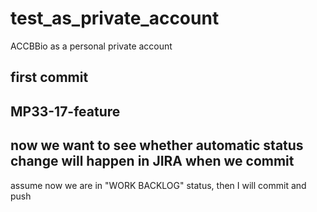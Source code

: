 # test_as_private_account
ACCBBio as a personal private account

## first commit

## MP33-17-feature

## now we want to see whether automatic status change will happen in JIRA when we commit

assume now we are in "WORK BACKLOG" status, then I will commit and push
